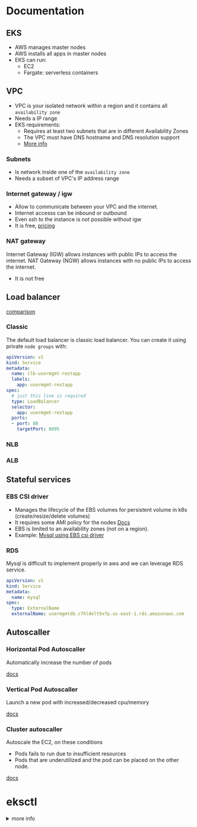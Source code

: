 # Documentation
## EKS

- AWS manages master nodes
- AWS installs all apps in master nodes
- EKS can run:
  - EC2
  - Fargate: serverless containers

## VPC

- VPC is your isolated network within a region and it contains all `availability zone`
- Needs a IP range
- EKS requirements:
  - Requires at least two subnets that are in different Availability Zones
  - The VPC must have DNS hostname and DNS resolution support
  - [More info](https://docs.aws.amazon.com/eks/latest/userguide/network_reqs.html)

### Subnets

- Is network inside one of the `availability zone`
- Needs a subset of VPC's IP address range

### Internet gateway / igw
- Allow to communicate between your VPC and the internet.
- Internet accesss can be inbound or outbound
- Even ssh to the instance is not possible without igw
- It is free, [pricing](https://aws.amazon.com/vpc/pricing/)

### NAT gateway
Internet Gateway (IGW) allows instances with public IPs to access the internet. NAT Gateway (NGW) allows instances with no public IPs to access the internet.
- It is not free


## Load balancer

[comparison](https://aws.amazon.com/elasticloadbalancing/features/)

### Classic
The default load balancer is classic load balancer. You can create it using private `node groups` with:
```yml
apiVersion: v1
kind: Service
metadata:
  name: clb-usermgmt-restapp
  labels:
    app: usermgmt-restapp
spec:
  # just this line is required
  type: LoadBalancer
  selector:
    app: usermgmt-restapp     
  ports:
  - port: 80
    targetPort: 8095
```

### NLB
### ALB


## Stateful services

### EBS CSI driver

- Manages the lifecycle of the EBS volumes for persistent volume in k8s (create/resize/delete volumes)
- It requires some AMI policy for the nodes
[Docs](https://github.com/kubernetes-sigs/aws-ebs-csi-driver)
- EBS is limited to an availability zones (not on a region).
- Example: [Mysql using EBS csi driver](https://github.com/stacksimplify/aws-eks-kubernetes-masterclass/tree/master/04-EKS-Storage-with-EBS-ElasticBlockStore/04-02-SC-PVC-ConfigMap-MySQL)

### RDS
Mysql is difficult to implement properly in aws and we can leverage RDS service.

```yml
apiVersion: v1
kind: Service
metadata:
  name: mysql
spec:
  type: ExternalName
  externalName: usermgmtdb.c7hldelt9xfp.us-east-1.rds.amazonaws.com
```

## Autoscaller
### Horizontal Pod Autoscaller
Automatically increase the number of pods

[docs](https://docs.aws.amazon.com/eks/latest/userguide/horizontal-pod-autoscaler.html)

### Vertical Pod Autoscaller
Launch a new pod with increased/decreased cpu/memory

[docs](https://docs.aws.amazon.com/eks/latest/userguide/vertical-pod-autoscaler.html)

### Cluster autoscaller

Autoscale the EC2, on these conditions
- Pods fails to run due to insufficient resources
- Pods that are underutilized and the pod can be placed on the other node.

[docs](https://docs.aws.amazon.com/eks/latest/userguide/autoscaling.html)


# eksctl
<details><summary>more info</summary>

- a tool to simplify creating eks.
- It's not from aws, but from [weaveworks](https://github.com/weaveworks/eksctl)

Create cluster:
```sh
eksctl create cluster --name=eksdemo1 \
                      --region=us-east-1 \
                      --zones=us-east-1a,us-east-1b \
                      --without-nodegroup              
```

Create & Associate IAM OIDC Provider for our EKS Cluster:
```sh
eksctl utils associate-iam-oidc-provider \
    --region us-east-1 \
    --cluster eksdemo1 \
    --approve
```

Create node-group:
```sh
eksctl create nodegroup --cluster=eksdemo1 \
                       --region=us-east-1 \
                       --name=eksdemo1-ng-public1 \
                       --node-type=t2.micro \
                       --nodes=2 \
                       --nodes-min=2 \
                       --nodes-max=4 \
                       --node-volume-size=20 \ #20gb of size
                       --ssh-access \
                       --ssh-public-key=kube-demo \
                       # managed means aws will take care of patching, auto-upgrading, etc
                       --managed \
                       # Giving some access: 
                       # TODO: what are these access?
                       --asg-access \
                       --external-dns-access \
                       --full-ecr-access \
                       --appmesh-access \
                       --alb-ingress-access 

                       # If you want to create the node groups in private subnets
                       # --node-private-networking 
```
</details>
</br>